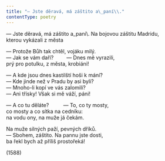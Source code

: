 ```yaml
---
title: "— Jste děravá, má záštito a\_paní\\."
contentType: poetry
---
```


<section>

— Jste děravá, má záštito a\_paní\\.
Na bojovou záštitu Madridu,  
kterou vykázali z města

— Protože Bůh tak chtěl, vojáku milý.  
— Jak se vám daří?         — Dnes mě vyrazili,  
prý pro potulku, z města, krobiáni!

— A kde jsou dnes kastilští hoši k mání?  
— Kde jinde než v Pradu by asi byli?  
— Mnoho-li kopí ve vás zalomili?  
— Ani třísky! Však si mě váží, páni!

— A co tu děláte?          — To, co ty mosty,  
co mosty a co sítka na cedníku:  
na vodu ony, na muže já čekám.

Na muže silných paží, pevných dříků.  
— Sbohem, záštito. Na pannu jste dosti,  
ba řekl bych až příliš prostořeká!

(1588)

</section>
